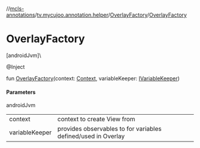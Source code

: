 //[mcls-annotations](../../../index.md)/[tv.mycujoo.annotation.helper](../index.md)/[OverlayFactory](index.md)/[OverlayFactory](-overlay-factory.md)

# OverlayFactory

[androidJvm]\

@Inject

fun [OverlayFactory](-overlay-factory.md)(context: [Context](https://developer.android.com/reference/kotlin/android/content/Context.html), variableKeeper: [IVariableKeeper](../../tv.mycujoo.annotation.manager/-i-variable-keeper/index.md))

#### Parameters

androidJvm

| | |
|---|---|
| context | context to create View from |
| variableKeeper | provides observables to for variables defined/used in Overlay |
